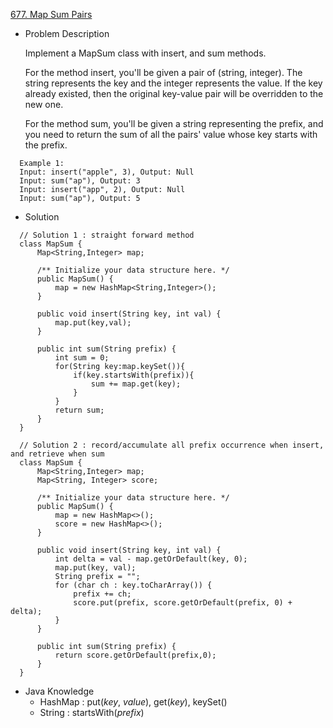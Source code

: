 [677. Map Sum Pairs](https://leetcode.com/problems/map-sum-pairs/description/)
- Problem Description

  Implement a MapSum class with insert, and sum methods.

  For the method insert, you'll be given a pair of (string, integer). The string represents the key and the integer represents the value. If the key already existed, then the original key-value pair will be overridden to the new one.

  For the method sum, you'll be given a string representing the prefix, and you need to return the sum of all the pairs' value whose key starts with the prefix.
```
  Example 1:
  Input: insert("apple", 3), Output: Null
  Input: sum("ap"), Output: 3
  Input: insert("app", 2), Output: Null
  Input: sum("ap"), Output: 5
```

- Solution
```
  // Solution 1 : straight forward method
  class MapSum {    
      Map<String,Integer> map;

      /** Initialize your data structure here. */
      public MapSum() {
          map = new HashMap<String,Integer>();
      }

      public void insert(String key, int val) {
          map.put(key,val);
      }

      public int sum(String prefix) {
          int sum = 0;
          for(String key:map.keySet()){
              if(key.startsWith(prefix)){
                  sum += map.get(key);
              }
          }
          return sum;
      }
  }
  
  // Solution 2 : record/accumulate all prefix occurrence when insert, and retrieve when sum
  class MapSum { 
      Map<String,Integer> map;
      Map<String, Integer> score;

      /** Initialize your data structure here. */
      public MapSum() {
          map = new HashMap<>();
          score = new HashMap<>();
      }

      public void insert(String key, int val) {
          int delta = val - map.getOrDefault(key, 0);
          map.put(key, val);
          String prefix = "";
          for (char ch : key.toCharArray()) {
              prefix += ch;
              score.put(prefix, score.getOrDefault(prefix, 0) + delta);
          }
      }

      public int sum(String prefix) {
          return score.getOrDefault(prefix,0);
      }
  }
```

- Java Knowledge
  - HashMap : put(_key_, _value_), get(_key_), keySet()
  - String : startsWith(_prefix_)

